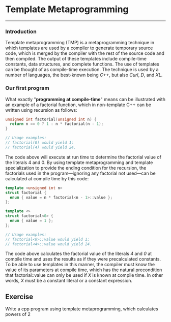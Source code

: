 # Template Metaprogramming

---

### Introduction

Template metaprogramming (TMP) is a metaprogramming technique in which templates are used by a compiler to generate temporary source code, which is merged by the compiler with the rest of the source code and then compiled. The output of these templates include compile-time constants, data structures, and complete functions. The use of templates can be thought of as compile-time execution. The technique is used by a number of languages, the best-known being *C++*, but also *Curl*, *D*, and *XL*.

### Our first program

What exactly "**programming at compile-time**" means can be illustrated with an example of a factorial function, which in non-template C++ can be written using recursion as follows:

```cpp
unsigned int factorial(unsigned int n) {
  return n == 0 ? 1 : n * factorial(n - 1);
}

// Usage examples:
// factorial(0) would yield 1;
// factorial(4) would yield 24.
```

The code above will execute at run time to determine the factorial value of the literals 4 and 0. By using template metaprogramming and template specialization to provide the ending condition for the recursion, the factorials used in the program—ignoring any factorial not used—can be calculated at compile time by this code:

```cpp
template <unsigned int n>
struct factorial {
  enum { value = n * factorial<n - 1>::value };
};

template <>
struct factorial<0> {
  enum { value = 1 };
};

// Usage examples:
// factorial<0>::value would yield 1;
// factorial<4>::value would yield 24.
```

The code above calculates the factorial value of the literals *4* and *0* at compile time and uses the results as if they were precalculated constants. To be able to use templates in this manner, the compiler must know the value of its parameters at compile time, which has the natural precondition that factorial::value can only be used if *X* is known at compile time. In other words, *X* must be a constant literal or a constant expression.

## Exercise

Write a cpp program using template metaprogramming, which calculates powers of 2
